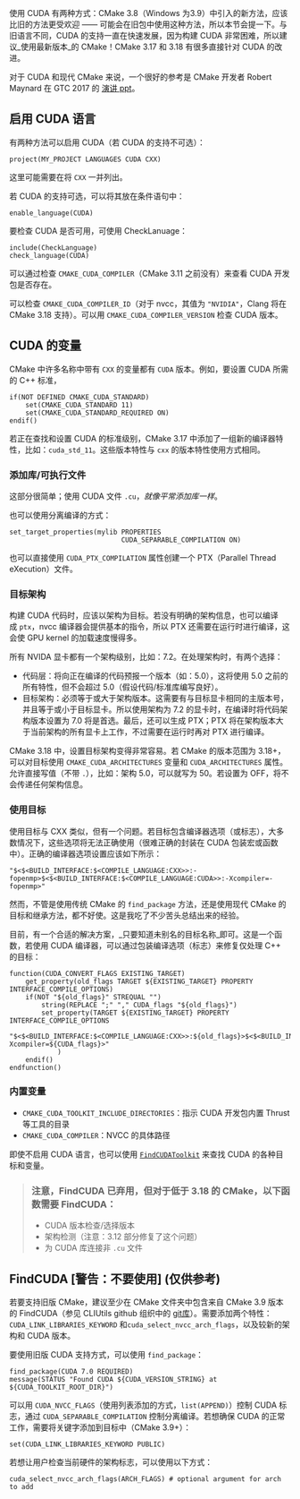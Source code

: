 使用 CUDA 有两种方式：CMake 3.8（Windows 为3.9）中引入的新方法，应该比旧的方法更受欢迎 —— 可能会在旧包中使用这种方法，所以本节会提一下。与旧语言不同，CUDA 的支持一直在快速发展，因为构建 CUDA 非常困难，所以建议_使用最新版本_的 CMake！CMake 3.17 和 3.18 有很多直接针对 CUDA 的改进。

对于 CUDA 和现代 CMake 来说，一个很好的参考是 CMake 开发者 Robert Maynard 在 GTC 2017 的 [演讲 ppt](http://on-demand.gputechconf.com/gtc/2017/presentation/S7438-robert-maynard-build-systems-combining-cuda-and-machine-learning.pdf)。

## 启用 CUDA 语言

有两种方法可以启用 CUDA（若 CUDA 的支持不可选）：

```
project(MY_PROJECT LANGUAGES CUDA CXX)
```

这里可能需要在将 `CXX` 一并列出。

若 CUDA 的支持可选，可以将其放在条件语句中：

```
enable_language(CUDA)
```

要检查 CUDA 是否可用，可使用 CheckLanuage：

```
include(CheckLanguage)
check_language(CUDA)
```

可以通过检查 `CMAKE_CUDA_COMPILER`（CMake 3.11 之前没有）来查看 CUDA 开发包是否存在。

可以检查 `CMAKE_CUDA_COMPILER_ID`（对于 nvcc，其值为 `"NVIDIA"`，Clang 将在 CMake 3.18 支持）。可以用 `CMAKE_CUDA_COMPILER_VERSION` 检查 CUDA 版本。

## CUDA 的变量

CMake 中许多名称中带有 `CXX` 的变量都有 `CUDA` 版本。例如，要设置 CUDA 所需的 C++ 标准，

```
if(NOT DEFINED CMAKE_CUDA_STANDARD)
    set(CMAKE_CUDA_STANDARD 11)
    set(CMAKE_CUDA_STANDARD_REQUIRED ON)
endif()
```

若正在查找和设置 CUDA 的标准级别，CMake 3.17 中添加了一组新的编译器特性，比如：`cuda_std_11`。这些版本特性与 `cxx` 的版本特性使用方式相同。

### 添加库/可执行文件

这部分很简单；使用 CUDA 文件 `.cu`，_就像平常添加库一样_。

也可以使用分离编译的方式：

```
set_target_properties(mylib PROPERTIES
                            CUDA_SEPARABLE_COMPILATION ON)
```

也可以直接使用 `CUDA_PTX_COMPILATION` 属性创建一个 PTX（Parallel Thread eXecution）文件。

### 目标架构

构建 CUDA 代码时，应该以架构为目标。若没有明确的架构信息，也可以编译成 `ptx`，nvcc 编译器会提供基本的指令，所以 PTX 还需要在运行时进行编译，这会使 GPU kernel 的加载速度慢得多。

所有 NVIDA 显卡都有一个架构级别，比如：7.2。在处理架构时，有两个选择：

- 代码层：将向正在编译的代码预报一个版本（如：5.0），这将使用 5.0 之前的所有特性，但不会超过 5.0（假设代码/标准库编写良好）。
- 目标架构：必须等于或大于架构版本。这需要有与目标显卡相同的主版本号，并且等于或小于目标显卡。所以使用架构为 7.2 的显卡时，在编译时将代码架构版本设置为 7.0 将是首选。最后，还可以生成 PTX；PTX 将在架构版本大于当前架构的所有显卡上工作，不过需要在运行时再对 PTX 进行编译。

CMake 3.18 中，设置目标架构变得非常容易。若 CMake 的版本范围为 3.18+，可以对目标使用 `CMAKE_CUDA_ARCHITECTURES` 变量和 `CUDA_ARCHITECTURES` 属性。允许直接写值（不带 `.`），比如：架构 5.0，可以就写为 50。若设置为 OFF，将不会传递任何架构信息。

### 使用目标

使用目标与 CXX 类似，但有一个问题。若目标包含编译器选项（或标志），大多数情况下，这些选项将无法正确使用（很难正确的封装在 CUDA 包装宏或函数中）。正确的编译器选项设置应该如下所示：

```
"$<$<BUILD_INTERFACE:$<COMPILE_LANGUAGE:CXX>>:-fopenmp>$<$<BUILD_INTERFACE:$<COMPILE_LANGUAGE:CUDA>>:-Xcompiler=-fopenmp>"
```

然而，不管是使用传统 CMake 的 `find_package` 方法，还是使用现代 CMake 的目标和继承方法，都不好使。这是我吃了不少苦头总结出来的经验。

目前，有一个合适的解决方案，_只要知道未别名的目标名称_即可。这是一个函数，若使用 CUDA 编译器，可以通过包装编译选项（标志）来修复仅处理 C++ 的目标：

```
function(CUDA_CONVERT_FLAGS EXISTING_TARGET)
    get_property(old_flags TARGET ${EXISTING_TARGET} PROPERTY INTERFACE_COMPILE_OPTIONS)
    if(NOT "${old_flags}" STREQUAL "")
        string(REPLACE ";" "," CUDA_flags "${old_flags}")
        set_property(TARGET ${EXISTING_TARGET} PROPERTY INTERFACE_COMPILE_OPTIONS
            "$<$<BUILD_INTERFACE:$<COMPILE_LANGUAGE:CXX>>:${old_flags}>$<$<BUILD_INTERFACE:$<COMPILE_LANGUAGE:CUDA>>:-Xcompiler=${CUDA_flags}>"
            )
    endif()
endfunction()
```

### 内置变量

- `CMAKE_CUDA_TOOLKIT_INCLUDE_DIRECTORIES`：指示 CUDA 开发包内置 Thrust 等工具的目录
- `CMAKE_CUDA_COMPILER`：NVCC 的具体路径

即使不启用 CUDA 语言，也可以使用 [`FindCUDAToolkit`](https://cmake.org/cmake/help/git-stage/module/FindCUDAToolkit.html) 来查找 CUDA 的各种目标和变量。

> ### 注意，FindCUDA 已弃用，但对于低于 3.18 的 CMake，以下函数需要 FindCUDA：
> 
> - CUDA 版本检查/选择版本
> - 架构检测（注意：3.12 部分修复了这个问题）
> - 为 CUDA 库连接非 `.cu` 文件

## FindCUDA [警告：不要使用] (仅供参考)

若要支持旧版 CMake，建议至少在 CMake 文件夹中包含来自 CMake 3.9 版本的 FindCUDA（参见 CLIUtils github 组织中的 [git库](https://github.com/CLIUtils/cuda_support)）。需要添加两个特性：`CUDA_LINK_LIBRARIES_KEYWORD` 和`cuda_select_nvcc_arch_flags`，以及较新的架构和 CUDA 版本。

要使用旧版 CUDA 支持方式，可以使用 `find_package`：

```
find_package(CUDA 7.0 REQUIRED)
message(STATUS "Found CUDA ${CUDA_VERSION_STRING} at ${CUDA_TOOLKIT_ROOT_DIR}")
```

可以用 `CUDA_NVCC_FLAGS`（使用列表添加的方式，`list(APPEND)`）控制 CUDA 标志，通过 `CUDA_SEPARABLE_COMPILATION` 控制分离编译。若想确保 CUDA 的正常工作，需要将关键字添加到目标中（CMake 3.9+）：

```
set(CUDA_LINK_LIBRARIES_KEYWORD PUBLIC)
```

若想让用户检查当前硬件的架构标志，可以使用以下方式：

```
cuda_select_nvcc_arch_flags(ARCH_FLAGS) # optional argument for arch to add
```